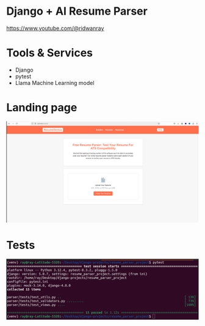 
# Django + AI Resume Parser
https://www.youtube.com/@ridwanray

# Tools & Services
- Django
- pytest
- Llama Machine Learning model

# Landing page
![Description of Image](home-page.png)

# Tests

![Description of Image](test-result.png)